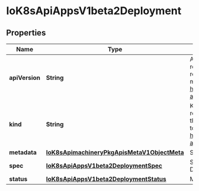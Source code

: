 
# IoK8sApiAppsV1beta2Deployment

## Properties
Name | Type | Description | Notes
------------ | ------------- | ------------- | -------------
**apiVersion** | **String** | APIVersion defines the versioned schema of this representation of an object. Servers should convert recognized schemas to the latest internal value, and may reject unrecognized values. More info: https://git.k8s.io/community/contributors/devel/sig-architecture/api-conventions.md#resources |  [optional]
**kind** | **String** | Kind is a string value representing the REST resource this object represents. Servers may infer this from the endpoint the client submits requests to. Cannot be updated. In CamelCase. More info: https://git.k8s.io/community/contributors/devel/sig-architecture/api-conventions.md#types-kinds |  [optional]
**metadata** | [**IoK8sApimachineryPkgApisMetaV1ObjectMeta**](IoK8sApimachineryPkgApisMetaV1ObjectMeta.md) | Standard object metadata. |  [optional]
**spec** | [**IoK8sApiAppsV1beta2DeploymentSpec**](IoK8sApiAppsV1beta2DeploymentSpec.md) | Specification of the desired behavior of the Deployment. |  [optional]
**status** | [**IoK8sApiAppsV1beta2DeploymentStatus**](IoK8sApiAppsV1beta2DeploymentStatus.md) | Most recently observed status of the Deployment. |  [optional]



